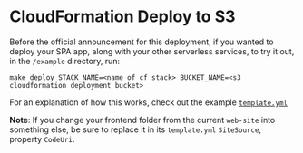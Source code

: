 # CloudFormation Deploy to S3


Before the official announcement for this deployment, if you wanted to deploy your SPA app, along with your other serverless services, to try it out, in the `/example` directory, run:

`make deploy STACK_NAME=<name of cf stack> BUCKET_NAME=<s3 cloudformation deployment bucket>` 

For an explanation of how this works, check out the example [`template.yml`](example/template.yml)

**Note**: If you change your frontend folder from the current `web-site` into something else, be sure to replace it in its `template.yml` `SiteSource`, property `CodeUri`.
